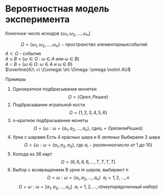 # Вероятностная модель эксперимента

Конечное число исходов {$\omega_1,\omega_2,...,\omega_n$}

$$
    \Omega = \{\omega_1,\omega_2,...,\omega_n\} - пространство\ элементарных событий.
$$
$A \subset \Omega$ - событие   
$A\ \cup\ B$ = {$\omega \in \Omega\ :\ \omega\ \in\ A\ или\ \omega\ \in\ B$}  
$A\ \cap\ B$ = {$\omega\ \in\ \Omega:\ \omega\ \in\ A\ и\ \omega\ \in\ B$}  
$\overline{A}\ =\ \{\omega\ \in\ \Omega: \omega \notin\ A\}$

Примеры

1. Однократное подбрасывание монетки
$$
    \Omega = \{Орел,Решка\}
$$
2. Подбрасывание игральной кости
$$
    \Omega = \{1,2,3,4,5,6\}
$$
3. n-кратное подбрасывание монеты
$$
    \Omega = \{\omega:\omega=(a_1,a_2,...,a_n),\ где a_i = Орёл или Решка\}
$$
4. Урна с шарами
Есть 4 красных шара и 6 зеленых
Выбираем 3 шара
$$
    \Omega = \{\omega : \omega=(a_1,a_2,a_3),\ где\ a_i - различное число\ от\ 1\ до\ 10\}
$$
5. Колода из 36 карт
$$
    \Omega = \{6,6,6,6,...,T,T,T,T\}
$$
6. Выбор с возвращением
В урне m шаров, выбирают n
$$
    \Omega = {\omega:\omega = (a_1,a_2,...,a_n)\ \ a_i=1,2,...,n}
$$
$$
    \Omega = {\omega:\omega = [a_1,a_2,...,a_n] \ \ a_i = 1,2,...,n(неупорядоченный\ набор)}
$$

